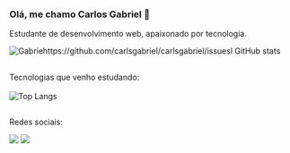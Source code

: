 ### Olá, me chamo Carlos Gabriel 👋<br/>
Estudante de desenvolvimento web, apaixonado por tecnologia.

![Gabriehttps://github.com/carlsgabriel/carlsgabriel/issuesl GitHub stats](https://github-readme-stats.vercel.app/api?username=carlsgabriel&show_icons=true&theme=dracula)

##

Tecnologias que venho estudando: <br/>
<br>
![Top Langs](https://github-readme-stats.vercel.app/api/top-langs/?username=carlsgabriel&layout=compact)

  ##

Redes sociais:
<div> 
  <a href="https://www.linkedin.com/in/carlos-gabriel-539302315/" target="_blank"><img src="https://img.shields.io/badge/-LinkedIn-%230077B5?style=for-the-badge&logo=linkedin&logoColor=white" target="_blank"></a> 
  <a href = "mailto:gomescarlosleite@gmail.com"><img src="https://img.shields.io/badge/-Gmail-%23333?style=for-the-badge&logo=gmail&logoColor=white" target="_blank"></a>
</div>

